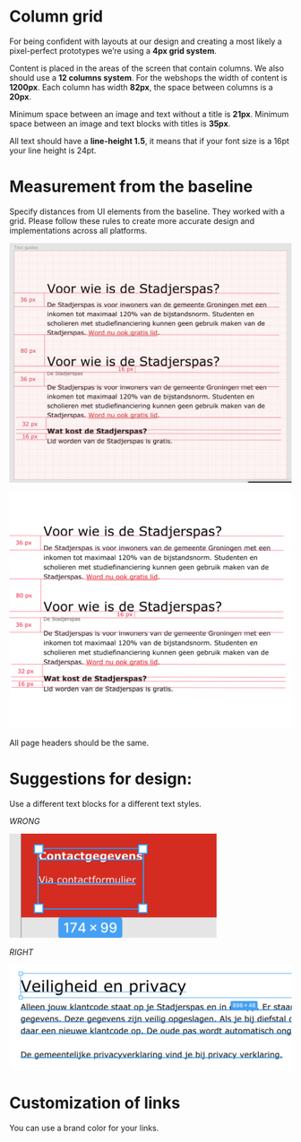 # Column grid

For being confident with layouts at our design and creating a most likely a pixel-perfect prototypes we’re using a **4px grid system**.

Content is placed in the areas of the screen that contain columns. We also should use a **12 columns system**. For the webshops the width of content is **1200px**. Each column has width **82px**, the space between columns is a **20px**.

Minimum space between an image and text without a title is **21px**. Minimum space between an image and text blocks with titles is **35px**.

All text should have a **line-height 1.5**, it means that if your font size is a 16pt your line height is 24pt.

# Measurement from the baseline

Specify distances from UI elements from the baseline. They worked with a grid. Please follow these rules to create more accurate design and implementations across all platforms.

![grid system](./typography-styleguides-images/Grid%20system.png)

![text system](./typography-styleguides-images/Text%20guides.jpg)

All page headers should be the same.

# Suggestions for design:

Use a different text blocks for a different text styles.

*WRONG*

![wrong usage](./typography-styleguides-images/Wrong%20using.png)

*RIGHT*

![proper usage](./typography-styleguides-images/Right.png)

# Customization of links 

You can use a brand color for your links.

